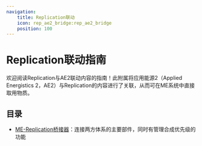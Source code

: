 ```yaml
---
navigation:
    title: Replication联动
    icon: rep_ae2_bridge:rep_ae2_bridge
    position: 100
---
```


# Replication联动指南

欢迎阅读Replication与AE2联动内容的指南！此附属将应用能源2（Applied Energistics 2，AE2）与Replication的内容进行了关联，从而可在ME系统中直接取用物质。

## 目录

* [ME-Replication桥接器](repae2bridge.md)：连接两方体系的主要部件，同时有管理合成优先级的功能